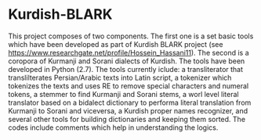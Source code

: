 # Kurdish-BLARK
This project composes of two components. 
The first one is a set basic tools which have been developed as part of Kurdish BLARK project (see https://www.researchgate.net/profile/Hossein_Hassani11).
The second is a coropora of Kurmanji and Sorani dialects of Kurdish.
The tools have been developed in Python (2.7). 
The tools currently iclude:
a transliterator that translilterates Persian/Arabic texts into Latin script,
a tokenizer which tokenizes the texts and uses RE to remove special characters and numeral tokens,
a stemmer to find Kurmanji and Sorani stems,
a worl level literal translator based on a bidalect dictionary to performa literal translation from Kurmanji to Sorani and viceversa,
a Kurdish proper names recognizer,
and several other tools for building dictionaries and keeping them sorted.
The codes include comments which help in understanding the logics.
